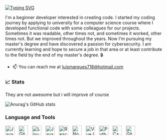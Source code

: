 [![Typing SVG](https://readme-typing-svg.demolab.com/?lines=Hello+There+👋;My+Name+Is+Luís+Marques;AKA+Pacten15;Have+Fun+And+Prosper)](https://git.io/typing-svg)






I'm a beginner developer interested in creating code. I started my coding journey by applying to university for a computer science course where I developed functional code with some colleagues for our projects. Sometimes it was readable, other times not, and sometimes it worked, other times not. But we improved throughout the years. Now I'm pursuing my master's degree and have discovered a passion for cybersecurity. I am currently learning and hope to secure a job in that area or at least contribute to the field by the end of my master's degree. 🔒 
- 📫 You can reach me at [luismarques718@hotmail.com](mailto:luismarques718@hotmail.com)


### 📈 Stats

They are not awesome but i will improve of course 

![Anurag's GitHub stats](https://github-readme-stats.vercel.app/api?username=Pacten15&show_icons=true&theme=highcontrast)


### Language and Tools


<img align="left" alt="Java" width="30px" style="padding-right:10px;" src="https://cdn.jsdelivr.net/gh/devicons/devicon/icons/java/java-original.svg"/>
<img align="left" alt="Git" width="30px" style="padding-right:10px;" src="https://cdn.jsdelivr.net/gh/devicons/devicon/icons/git/git-original.svg" />
<img align="left" alt="Linux" width="30px" style="padding-right:10px;" src="https://cdn.jsdelivr.net/gh/devicons/devicon/icons/linux/linux-original.svg" />
<img align="left" alt="JavaScript" width="30px" style="padding-right:10px;" src="https://cdn.jsdelivr.net/gh/devicons/devicon/icons/javascript/javascript-plain.svg" />
<img align="left" alt="React" width="30px" style="padding-right:10px;" src="https://cdn.jsdelivr.net/gh/devicons/devicon/icons/react/react-original.svg" />
<img align="left" alt="NodeJS" width="30px" style="padding-right:10px;" src="https://cdn.jsdelivr.net/gh/devicons/devicon/icons/nodejs/nodejs-original.svg" />
<img align="left" alt="VueJS" width="30px" style="padding-right:10px;" src="https://cdn.jsdelivr.net/gh/devicons/devicon/icons/vuejs/vuejs-original.svg" />
<img align="left" alt="Python" width="30px" style="padding-right:10px;" src="https://cdn.jsdelivr.net/gh/devicons/devicon/icons/python/python-plain.svg" />
<img align="left" alt="C++" width="30px" style="padding-right:10px;" src="https://cdn.jsdelivr.net/gh/devicons/devicon/icons/cplusplus/cplusplus-plain.svg" />
<img align="left" alt="GitHub" width="30px" style="padding-right:10px;" src="https://cdn.jsdelivr.net/gh/devicons/devicon/icons/github/github-original.svg" />





